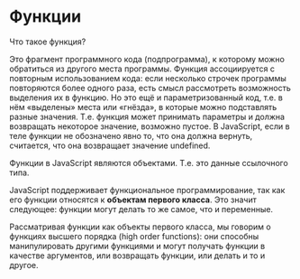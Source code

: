 # Функции

Что такое функция? 

Это фрагмент программного кода (подпрограмма), к которому можно обратиться из другого места программы. Функция ассоциируется с повторным использованием кода: если несколько строчек программы повторяются более одного раза, есть смысл рассмотреть возможность выделения их в функцию. Но это ещё и параметризованный код, т.е. в нём «выделены» места или «гнёзда», в которые можно подставлять разные значения. Т.е. функция может принимать параметры и должна возвращать некоторое значение, возможно пустое. В JavaScript, если в теле функции не обозначено явно то, что она должна вернуть, считается, что она возвращает значение undefined.

Функции в JavaScript являются объектами. Т.е. это данные ссылочного типа.

JavaScript поддерживает функциональное программирование, так как его функции относятся к **объектам первого класса**. Это значит следующее: функции могут делать то же самое, что и переменные. 

Рассматривая функции как объекты первого класса, мы говорим о функциях высшего порядка (high order functions): они способны манипулировать другими функциями и могут получать функции в качестве аргументов, или возвращать функции, или делать и то и другое.
